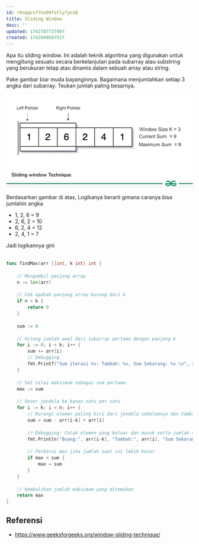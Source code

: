 ```yaml
---
id: r6nqqcsf7no99fxtly7yn18
title: Sliding Window
desc: ''
updated: 1742787737097
created: 1742449567517
---
```


Apa itu sliding window. Ini adalah teknik algoritma yang digunakan untuk mengjitung sesuatu secara berkelanjutan pada subarray atau substring yang berukuran tetap atau dinamis dalam sebuah array atau string.

Pake gambar biar muda bayanginnya. Bagaimana menjumlahkan setiap 3 angka dari subarray. Teukan jumlah paling besarnya.

![alt text](assets/til.coding.1-technique.sliding-window/image.png)

Berdasarkan gambar di atas, Logikanya berarti gimana caranya bisa jumlahin angka

- 1, 2, 6 = 9
- 2, 6, 2 = 10
- 6, 2, 4 = 12
- 2, 4, 1 = 7

Jadi logikannya gini


```go

func findMax(arr []int, k int) int {

	// Mengambil panjang array
	n := len(arr)

	// Cek apakah panjang array kurang dari k
	if n < k {
		return 0
	}

	sum := 0

	// Hitung jumlah awal dari subarray pertama dengan panjang k
	for i := 0; i < k; i++ {
		sum += arr[i]
        // Debugging
		fmt.Printf("Sum iterasi %v: Tambah: %v, Sum Sekarang: %v \n", i, arr[i], sum)
	}

	// Set nilai maksimum sebagai sum pertama
	max := sum

	// Geser jendela ke kanan satu per satu
	for i := k; i < n; i++ {
		// Kurangi elemen paling kiri dari jendela sebelumnya dan tambah elemen baru di kanan
		sum = sum - arr[i-k] + arr[i]

		// Debugging: Cetak elemen yang keluar dan masuk serta jumlah saat ini
		fmt.Println("Buang:", arr[i-k], "Tambah:", arr[i], "Sum Sekarang:", sum)

		// Perbarui max jika jumlah saat ini lebih besar
		if max < sum {
			max = sum
		}
	}

	// Kembalikan jumlah maksimum yang ditemukan
	return max
}

```

## Referensi

- https://www.geeksforgeeks.org/window-sliding-technique/
